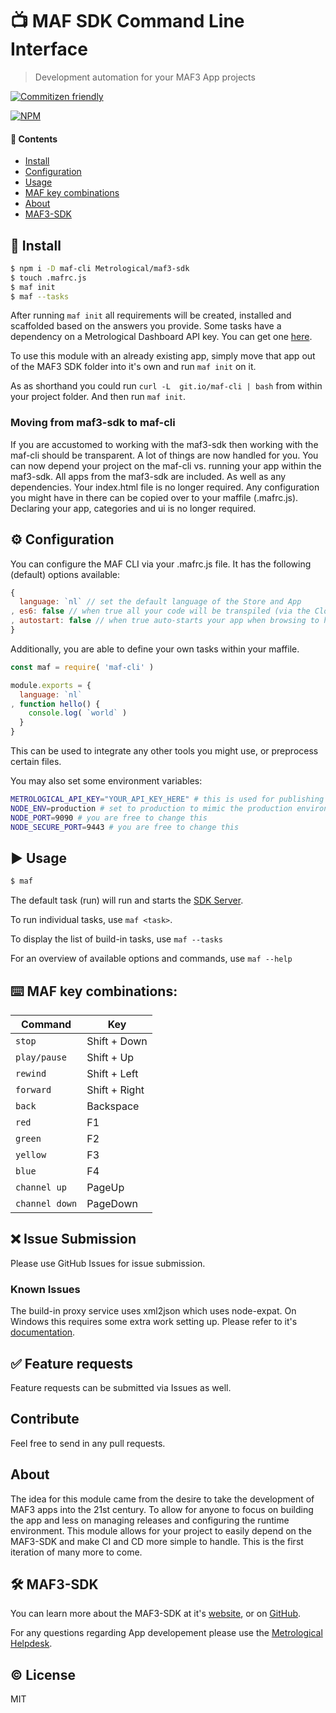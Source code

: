 # 📺 MAF SDK Command Line Interface

> Development automation for your MAF3 App projects

[![Commitizen friendly](https://img.shields.io/badge/commitizen-friendly-brightgreen.svg)](http://commitizen.github.io/cz-cli/)

[![NPM](https://nodei.co/npm/maf-cli.png?downloads=true&downloadRank=true&stars=true)](https://nodei.co/npm/maf-cli/)

#### 📖 Contents

- [Install](#-install)
- [Configuration](#️-configuration)
- [Usage](#️-usage)
- [MAF key combinations](#️-maf-key-combinations)
- [About](#about)
- [MAF3-SDK](#-maf3-sdk)


## 💾 Install

```sh
$ npm i -D maf-cli Metrological/maf3-sdk
$ touch .mafrc.js
$ maf init
$ maf --tasks
```

After running `maf init` all requirements will be created, installed and scaffolded based on the answers you provide. Some tasks have a dependency on a Metrological Dashboard API key. You can get one [here](https://dashboard.metrological.com/#/profile/api).

To use this module with an already existing app, simply move that app out of the MAF3 SDK folder into it's own and run `maf init` on it.

As as shorthand you could run `curl -L  git.io/maf-cli | bash` from within your project folder. And then run `maf init`.

### Moving from maf3-sdk to maf-cli

If you are accustomed to working with the maf3-sdk then working with the maf-cli should be transparent. A lot of things are now handled for you. You can now depend your project on the maf-cli vs. running your app within the maf3-sdk. 
All apps from the maf3-sdk are included. As well as any dependencies.
Your index.html file is no longer required. Any configuration you might have in there can be copied over to your maffile (.mafrc.js). Declaring your app, categories and ui is no longer required.


## ⚙️ Configuration

You can configure the MAF CLI via your .mafrc.js file. It has the following (default) options available:

```javascript
{
  language: `nl` // set the default language of the Store and App
, es6: false // when true all your code will be transpiled (via the Closure Compiler) to ES5 before running and publishing
, autostart: false // when true auto-starts your app when browsing to https://localhost:8443
}
```

Additionally, you are able to define your own tasks within your maffile.

```javascript
const maf = require( 'maf-cli' )

module.exports = {
  language: `nl`
, function hello() {
    console.log( `world` )
  }
}
```

This can be used to integrate any other tools you might use, or preprocess certain files.

You may also set some environment variables:

```sh
METROLOGICAL_API_KEY="YOUR_API_KEY_HERE" # this is used for publishing your App
NODE_ENV=production # set to production to mimic the production environment
NODE_PORT=9090 # you are free to change this
NODE_SECURE_PORT=9443 # you are free to change this
```


## ▶️ Usage

```sh
$ maf
```

The default task (run) will run and starts the [SDK Server](https://localhost:8443).

To run individual tasks, use `maf <task>`.

To display the list of build-in tasks, use `maf --tasks`

For an overview of available options and commands, use `maf --help`


## ⌨️ MAF key combinations:

| Command | Key |
| --- | --- |
| `stop` | Shift + Down |
| `play/pause` | Shift + Up |
| `rewind` | Shift + Left |
| `forward` | Shift + Right |
| `back` | Backspace |
| `red` | F1 |
| `green` | F2 |
| `yellow` | F3 |
| `blue` | F4 |
| `channel up` | PageUp |
| `channel down` | PageDown |


## ❌ Issue Submission

Please use GitHub Issues for issue submission.

### Known Issues

The build-in proxy service uses xml2json which uses node-expat. On Windows this requires some extra work setting up. Please refer to it's [documentation](https://www.npmjs.com/package/xml2json).


## ✅ Feature requests

Feature requests can be submitted via Issues as well.


## Contribute

Feel free to send in any pull requests.


## About

The idea for this module came from the desire to take the development of MAF3 apps into the 21st century. To allow for anyone to focus on building the app and less on managing releases and configuring the runtime environment. This module allows for your project to easily depend on the MAF3-SDK and make CI and CD more simple to handle. This is the first iteration of many more to come.


## 🛠 MAF3-SDK

You can learn more about the MAF3-SDK at it's [website](https://mafsdk.tv/), or on [GitHub](https://git.io/maf3-sdk).

For any questions regarding App developement please use the [Metrological Helpdesk](https://metrological.atlassian.net/servicedesk/customer/portal/).


## ©️ License

MIT
